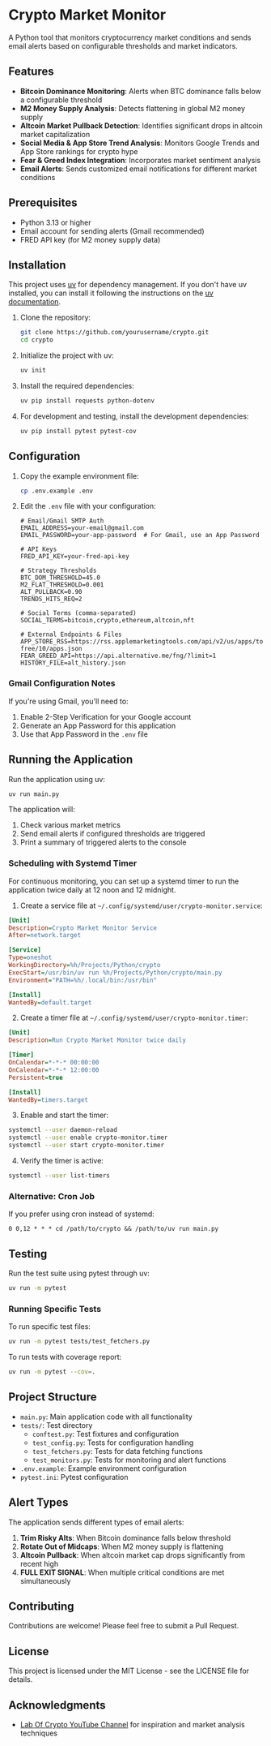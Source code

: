 # Crypto Market Monitor

A Python tool that monitors cryptocurrency market conditions and sends email alerts based on configurable thresholds and market indicators.

## Features

- **Bitcoin Dominance Monitoring**: Alerts when BTC dominance falls below a configurable threshold
- **M2 Money Supply Analysis**: Detects flattening in global M2 money supply
- **Altcoin Market Pullback Detection**: Identifies significant drops in altcoin market capitalization
- **Social Media & App Store Trend Analysis**: Monitors Google Trends and App Store rankings for crypto hype
- **Fear & Greed Index Integration**: Incorporates market sentiment analysis
- **Email Alerts**: Sends customized email notifications for different market conditions

## Prerequisites

- Python 3.13 or higher
- Email account for sending alerts (Gmail recommended)
- FRED API key (for M2 money supply data)

## Installation

This project uses [uv](https://github.com/astral-sh/uv) for dependency management. If you don't have uv installed, you can install it following the instructions on the [uv documentation](https://github.com/astral-sh/uv).

1. Clone the repository:

   ```bash
   git clone https://github.com/yourusername/crypto.git
   cd crypto
   ```

2. Initialize the project with uv:

   ```bash
   uv init
   ```

3. Install the required dependencies:

   ```bash
   uv pip install requests python-dotenv
   ```

4. For development and testing, install the development dependencies:
   ```bash
   uv pip install pytest pytest-cov
   ```

## Configuration

1. Copy the example environment file:

   ```bash
   cp .env.example .env
   ```

2. Edit the `.env` file with your configuration:

   ```
   # Email/Gmail SMTP Auth
   EMAIL_ADDRESS=your-email@gmail.com
   EMAIL_PASSWORD=your-app-password  # For Gmail, use an App Password

   # API Keys
   FRED_API_KEY=your-fred-api-key

   # Strategy Thresholds
   BTC_DOM_THRESHOLD=45.0
   M2_FLAT_THRESHOLD=0.001
   ALT_PULLBACK=0.90
   TRENDS_HITS_REQ=2

   # Social Terms (comma-separated)
   SOCIAL_TERMS=bitcoin,crypto,ethereum,altcoin,nft

   # External Endpoints & Files
   APP_STORE_RSS=https://rss.applemarketingtools.com/api/v2/us/apps/top-free/10/apps.json
   FEAR_GREED_API=https://api.alternative.me/fng/?limit=1
   HISTORY_FILE=alt_history.json
   ```

### Gmail Configuration Notes

If you're using Gmail, you'll need to:

1. Enable 2-Step Verification for your Google account
2. Generate an App Password for this application
3. Use that App Password in the `.env` file

## Running the Application

Run the application using uv:

```bash
uv run main.py
```

The application will:

1. Check various market metrics
2. Send email alerts if configured thresholds are triggered
3. Print a summary of triggered alerts to the console

### Scheduling with Systemd Timer

For continuous monitoring, you can set up a systemd timer to run the application twice daily at 12 noon and 12 midnight.

1. Create a service file at `~/.config/systemd/user/crypto-monitor.service`:

```ini
[Unit]
Description=Crypto Market Monitor Service
After=network.target

[Service]
Type=oneshot
WorkingDirectory=%h/Projects/Python/crypto
ExecStart=/usr/bin/uv run %h/Projects/Python/crypto/main.py
Environment="PATH=%h/.local/bin:/usr/bin"

[Install]
WantedBy=default.target
```

2. Create a timer file at `~/.config/systemd/user/crypto-monitor.timer`:

```ini
[Unit]
Description=Run Crypto Market Monitor twice daily

[Timer]
OnCalendar=*-*-* 00:00:00
OnCalendar=*-*-* 12:00:00
Persistent=true

[Install]
WantedBy=timers.target
```

3. Enable and start the timer:

```bash
systemctl --user daemon-reload
systemctl --user enable crypto-monitor.timer
systemctl --user start crypto-monitor.timer
```

4. Verify the timer is active:

```bash
systemctl --user list-timers
```

### Alternative: Cron Job

If you prefer using cron instead of systemd:

```
0 0,12 * * * cd /path/to/crypto && /path/to/uv run main.py
```

## Testing

Run the test suite using pytest through uv:

```bash
uv run -m pytest
```

### Running Specific Tests

To run specific test files:

```bash
uv run -m pytest tests/test_fetchers.py
```

To run tests with coverage report:

```bash
uv run -m pytest --cov=.
```

## Project Structure

- `main.py`: Main application code with all functionality
- `tests/`: Test directory
  - `conftest.py`: Test fixtures and configuration
  - `test_config.py`: Tests for configuration handling
  - `test_fetchers.py`: Tests for data fetching functions
  - `test_monitors.py`: Tests for monitoring and alert functions
- `.env.example`: Example environment configuration
- `pytest.ini`: Pytest configuration

## Alert Types

The application sends different types of email alerts:

1. **Trim Risky Alts**: When Bitcoin dominance falls below threshold
2. **Rotate Out of Midcaps**: When M2 money supply is flattening
3. **Altcoin Pullback**: When altcoin market cap drops significantly from recent high
4. **FULL EXIT SIGNAL**: When multiple critical conditions are met simultaneously

## Contributing

Contributions are welcome! Please feel free to submit a Pull Request.

## License

This project is licensed under the MIT License - see the LICENSE file for details.

## Acknowledgments

- [Lab Of Crypto YouTube Channel](https://www.youtube.com/watch?v=xz2WfAcurGg) for inspiration and market analysis techniques
